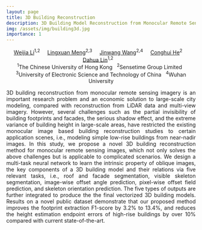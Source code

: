 ```yaml
---
layout: page
title: 3D Building Reconstruction
description: 3D Building Model Reconstruction from Monocular Remote Sensing Images
img: /assets/img/building3d.jpg
importance: 1
---
```





<center>
<td colspan="5" id="authors">
<a href="http://liweijia.github.io">Weijia Li</a><sup>1,2</sup> &nbsp;&nbsp;&nbsp;
<a href="https://liweijia.github.io/projects/building_polyseg/">Lingxuan Meng</a><sup>2,3</sup> &nbsp;&nbsp;&nbsp;
<a href="https://liweijia.github.io/projects/building_polyseg/">Jinwang Wang</a><sup>2,4</sup> &nbsp;&nbsp;&nbsp;
<a href="https://conghui.github.io/">Conghui He</a><sup>2</sup> &nbsp;&nbsp;&nbsp;
<a href="https://dahua.me">Dahua Lin</a><sup>1,2</sup> &nbsp;&nbsp;&nbsp;
</td>
</center>

<center>
<td colspan="5" id="affiliation">
<sup>1</sup>The Chinese University of Hong Kong &nbsp;
<sup>2</sup>Sensetime Group Limited &nbsp;
<sup>3</sup>University of Electronic Science and Technology of China &nbsp;
<sup>4</sup>Wuhan University

</td>
</center>



<div class="row">
    <div class="col-sm mt-3 mt-md-0">
        <img class="img-fluid rounded z-depth-1" src="{{ '/assets/img/building3d-teasor.jpg' | relative_url }}" alt="" title="example image"/>
    </div>
</div>

<div class="caption">

</div>

<p style="text-align:justify; text-justify:inter-ideograph;">
3D building reconstruction from monocular remote sensing imagery is an important research problem and an economic solution to large-scale city modeling, compared with reconstruction from LiDAR data and multi-view imagery. However, several challenges such as the partial invisibility of building footprints and facades, the serious shadow effect, and the extreme variance of building height in large-scale areas, have restricted the existing monocular image based building reconstruction studies to certain application scenes, i.e., modeling simple low-rise buildings from near-nadir images. In this study, we propose a novel 3D building reconstruction method for monocular remote sensing images, which not only solves the above challenges but is applicable to complicated scenarios. We design a multi-task neural network to learn the intrinsic property of oblique images, the key components of a 3D building model and their relations via five relevant tasks, i.e., roof and facade segmentation, visible skeleton segmentation, image-wise offset angle prediction, pixel-wise offset field prediction, and skeleton orientation prediction. The five types of outputs are further integrated to produce the the final vectorized 3D building models. Results on a novel public dataset demonstrate that our proposed method improves the footprint extraction F1-score by 3.2% to 13.4%, and reduces the height estimation endpoint errors of high-rise buildings by over 10% compared with current state-of-the-art.
</p>
